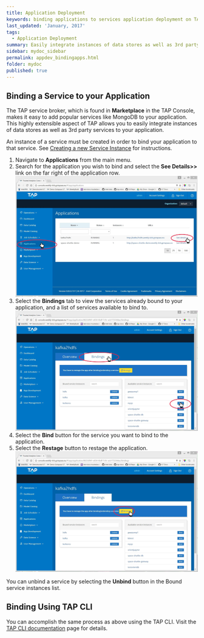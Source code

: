 ```yaml
---
title: Application Deployment
keywords: binding applications to services application deployment on TAP
last_updated: 'January, 2017'
tags:
  - Application Deployment
summary: Easily integrate instances of data stores as well as 3rd party services to your application. 
sidebar: mydoc_sidebar
permalink: appdev_bindingapps.html
folder: mydoc
published: true
---
```


## Binding a Service to your Application

The TAP service broker, which is found in **Marketplace** in the TAP Console, makes it easy to add popular services like MongoDB to your application. This highly extensible aspect of TAP allows you to easily integrate instances of data stores as well as 3rd party services to your application. 

An instance of a service must be created in order to bind your application to that service. See [Creating a new Service Instance](/Platform-Marketplace/marketplace_createinstance.md) for instructions.

1. Navigate to **Applications** from the main menu.
1. Search for the application you wish to bind and select the **See Details>>** link on the far right of the application row.
![appdeploy_binding_screen1.jpg](/images/appdeploy_binding_screen1.jpg)
1. Select the **Bindings** tab to view the services already bound to your application, and a list of services available to bind to. 
![appdeploy_binding_screen2.jpg](/images/appdeploy_binding_screen2.jpg)
1. Select the **Bind** button for the service you want to bind to the application.
1. Select the **Restage** button to restage the application.  
![appdeploy_binding_screen3.jpg](/images/appdeploy_binding_screen3.jpg)

You can unbind a service by selecting the **Unbind** button in the Bound service instances list.  

## Binding Using TAP CLI

You can accomplish the same process as above using the TAP CLI.  Visit the [TAP CLI documentation](/Reference-Documents/reference_cli.md) page for details. 
